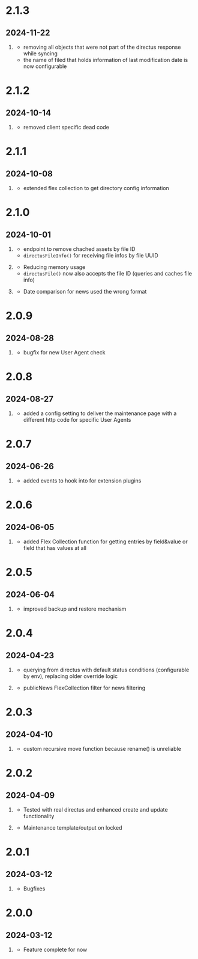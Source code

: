 # 2.1.3
##  2024-11-22

1. [](#improvement)
    * removing all objects that were not part of the directus response while syncing
    * the name of filed that holds information of last modification date is now configurable


# 2.1.2
##  2024-10-14

1. [](#improvement)
    * removed client specific dead code

# 2.1.1
##  2024-10-08

1. [](#new)
    * extended flex collection to get directory config information

# 2.1.0
##  2024-10-01

1. [](#new)
    * endpoint to remove chached assets by file ID
    * `directusFileInfo()` for receiving file infos by file UUID

1. [](#improvement)
    * Reducing memory usage
    * `directusFile()` now also accepts the file ID (queries and caches file info)

1. [](#bugfix)
    * Date comparison for news used the wrong format

# 2.0.9
##  2024-08-28

1. [](#bugfix)
    * bugfix for new User Agent check

# 2.0.8
##  2024-08-27

1. [](#new)
    * added a config setting to deliver the maintenance page with a different http code for specific User Agents

# 2.0.7
##  2024-06-26

1. [](#new)
    * added events to hook into for extension plugins

# 2.0.6
##  2024-06-05

1. [](#improvement)
    * added Flex Collection function for getting entries by field&value or field that has values at all

# 2.0.5
##  2024-06-04

1. [](#improvement)
    * improved backup and restore mechanism

# 2.0.4
##  2024-04-23

1. [](#improvement)
    * querying from directus with default status conditions (configurable by env), replacing older override logic

1. [](#new)
    * publicNews FlexCollection filter for news filtering

# 2.0.3
##  2024-04-10

1. [](#improvement)
    * custom recursive move function because rename() is unreliable

# 2.0.2
##  2024-04-09


1. [](#improvement)
    * Tested with real directus and enhanced create and update functionality

1. [](#new)
    * Maintenance template/output on locked

# 2.0.1
##  2024-03-12

1. [](#bugfix)
    * Bugfixes

# 2.0.0
##  2024-03-12

1. [](#new)
    * Feature complete for now
